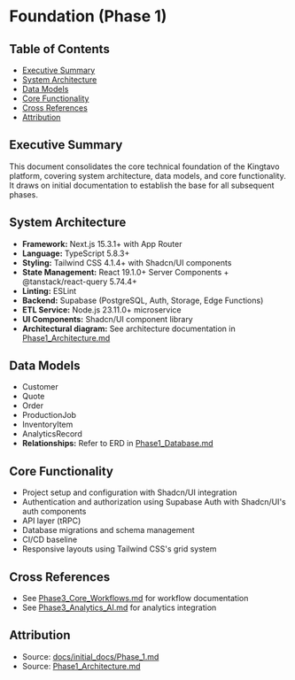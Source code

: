 # Foundation (Phase 1)

## Table of Contents
- [Executive Summary](#executive-summary)
- [System Architecture](#system-architecture)
- [Data Models](#data-models)
- [Core Functionality](#core-functionality)
- [Cross References](#cross-references)
- [Attribution](#attribution)

## Executive Summary

This document consolidates the core technical foundation of the Kingtavo platform, covering system architecture, data models, and core functionality. It draws on initial documentation to establish the base for all subsequent phases.

## System Architecture

- **Framework:** Next.js 15.3.1+ with App Router
- **Language:** TypeScript 5.8.3+
- **Styling:** Tailwind CSS 4.1.4+ with Shadcn/UI components
- **State Management:** React 19.1.0+ Server Components + @tanstack/react-query 5.74.4+
- **Linting:** ESLint
- **Backend:** Supabase (PostgreSQL, Auth, Storage, Edge Functions)
- **ETL Service:** Node.js 23.11.0+ microservice
- **UI Components:** Shadcn/UI component library
- **Architectural diagram:** See architecture documentation in [Phase1_Architecture.md](./Phase1_Architecture.md)

## Data Models

- Customer
- Quote
- Order
- ProductionJob
- InventoryItem
- AnalyticsRecord
- **Relationships:** Refer to ERD in [Phase1_Database.md](./Phase1_Database.md)

## Core Functionality

- Project setup and configuration with Shadcn/UI integration
- Authentication and authorization using Supabase Auth with Shadcn/UI's auth components
- API layer (tRPC)
- Database migrations and schema management
- CI/CD baseline
- Responsive layouts using Tailwind CSS's grid system

## Cross References

- See [Phase3_Core_Workflows.md](./Phase3_Core_Workflows.md) for workflow documentation
- See [Phase3_Analytics_AI.md](./Phase3_Analytics_AI.md) for analytics integration

## Attribution

- Source: [docs/initial_docs/Phase_1.md](docs/initial_docs/Phase_1.md)
- Source: [Phase1_Architecture.md](./Phase1_Architecture.md)